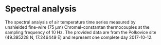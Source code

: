 # Spectral analysis

The spectral analysis of air temperature time series measured by unshielded fine-wire (75 μm) Chromel-constantan thermocouples at the sampling frequency of 10 Hz. The provided data are from the Polkovice site (49.395228 N, 17.246449 E) and represent one complete day 2017-10-12. 
